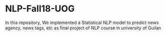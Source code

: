 # NLP-Fall18-UOG
In this repository, We implemented a Statistical NLP model to predict news agency, news tags, etc as final project of NLP course in university of Guilan
